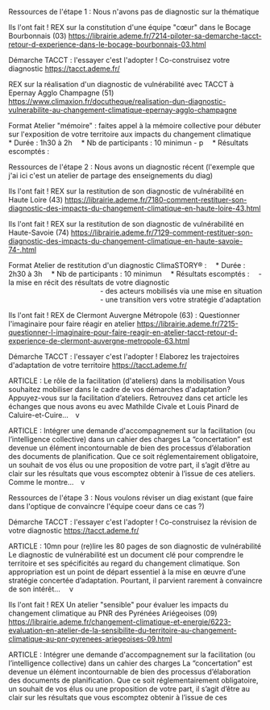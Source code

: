 Ressources de l'étape 1 : Nous n'avons pas de diagnostic sur la thématique

Ils l'ont fait ! REX sur la constitution d'une équipe "cœur" dans le Bocage Bourbonnais (03) https://librairie.ademe.fr/7214-piloter-sa-demarche-tacct-retour-d-experience-dans-le-bocage-bourbonnais-03.html

Démarche TACCT : l'essayer c'est l'adopter ! Co-construisez votre diagnostic https://tacct.ademe.fr/

REX sur la réalisation d'un diagnostic de vulnérabilité avec TACCT à Epernay Agglo Champagne (51) https://www.climaxion.fr/docutheque/realisation-dun-diagnostic-vulnerabilite-au-changement-climatique-epernay-agglo-champagne

Format Atelier "mémoire" : faites appel à la mémoire collective pour débuter sur l'exposition de votre territoire aux impacts du changement climatique
 * Durée : 1h30 à 2h
 * Nb de participants : 10 minimun - p
 \* Résultats escomptés :

Ressources de l'étape 2 : Nous avons un diagnostic récent (l'exemple que j'ai ici c'est un atelier de partage des enseignements du diag)

Ils l'ont fait ! REX sur la restitution de son diagnostic de vulnérabilité en Haute Loire (43) https://librairie.ademe.fr/7180-comment-restituer-son-diagnostic-des-impacts-du-changement-climatique-en-haute-loire-43.html

Ils l'ont fait ! REX sur la restitution de son diagnostic de vulnérabilité en Haute-Savoie (74) https://librairie.ademe.fr/7129-comment-restituer-son-diagnostic-des-impacts-du-changement-climatique-en-haute-savoie-74-.html

Format Atelier de restitution d'un diagnostic ClimaSTORY® :
 * Durée : 2h30 à 3h
 * Nb de participants : 10 minimun
 \* Résultats escomptés :  - la mise en récit des résultats de votre diagnostic
             - des acteurs mobilisés via une mise en situation
             - une transition vers votre stratégie d'adaptation

Ils l'ont fait ! REX de Clermont Auvergne Métropole (63) : Questionner l'imaginaire pour faire réagir en atelier https://librairie.ademe.fr/7215-questionner-l-imaginaire-pour-faire-reagir-en-atelier-tacct-retour-d-experience-de-clermont-auvergne-metropole-63.html

Démarche TACCT : l'essayer c'est l'adopter ! Elaborez les trajectoires d'adaptation de votre territoire https://tacct.ademe.fr/

ARTICLE : Le rôle de la facilitation (d'ateliers) dans la mobilisation
Vous souhaitez mobiliser dans le cadre de vos démarches d'adaptation? Appuyez-vous sur la facilitation d’ateliers. Retrouvez dans cet article les échanges que nous avons eu avec Mathilde Civale et Louis Pinard de Caluire-et-Cuire... v

ARTICLE : Intégrer une demande d'accompagnement sur la facilitation (ou l’intelligence collective) dans un cahier des charges
La “concertation” est devenue un élément incontournable de bien des processus d’élaboration des documents de planification. Que ce soit réglementairement obligatoire, un souhait de vos élus ou une proposition de votre part, il s’agit d’être au clair sur les résultats que vous escomptez obtenir à l’issue de ces ateliers. Comme le montre... v

Ressources de l'étape 3 : Nous voulons réviser un diag existant (que faire dans l'optique de convaincre l'équipe coeur dans ce cas ?)

Démarche TACCT : l'essayer c'est l'adopter ! Co-construisez la révision de votre diagnostic https://tacct.ademe.fr/

ARTICLE : 10mn pour (re)lire les 80 pages de son diagnostic de vulnérabilité
Le diagnostic de vulnérabilité est un document clé pour comprendre le territoire et ses spécificités au regard du changement climatique. Son appropriation est un point de départ essentiel à la mise en œuvre d’une stratégie concertée d’adaptation. Pourtant, il parvient rarement à convaincre de son intérêt...  v

Ils l'ont fait ! REX Un atelier "sensible" pour évaluer les impacts du changement climatique au PNR des Pyrénées Ariégeoises (09) https://librairie.ademe.fr/changement-climatique-et-energie/6223-evaluation-en-atelier-de-la-sensibilite-du-territoire-au-changement-climatique-au-pnr-pyrenees-ariegeoises-09.html

ARTICLE : Intégrer une demande d'accompagnement sur la facilitation (ou l’intelligence collective) dans un cahier des charges
La “concertation” est devenue un élément incontournable de bien des processus d’élaboration des documents de planification. Que ce soit réglementairement obligatoire, un souhait de vos élus ou une proposition de votre part, il s’agit d’être au clair sur les résultats que vous escomptez obtenir à l’issue de ces
